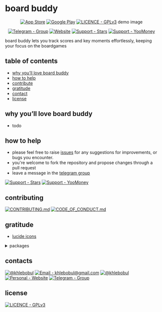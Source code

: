 # board buddy

<div align="center">

[![App Store](https://img.shields.io/badge/App_Store-414141?style=for-the-badge&logo=App+Store&logoColor=F1F1F1)](https://boardbuddyapp.vercel.app) [![Google Play](https://img.shields.io/badge/Google_Play-414141?style=for-the-badge&logo=Google+Play&logoColor=F1F1F1)](https://boardbuddyapp.vercel.app) [![LICENCE - GPLv3](https://img.shields.io/badge/LICENCE-GPLv3-414141?style=for-the-badge&logo=Licence&logoColor=F1F1F1)](https://github.com/khlebobul/board_buddy/blob/main/LICENSE)
demo image
<!-- Change the link -->
[![Telegram - Group](https://img.shields.io/badge/Telegram-Group-414141?style=for-the-badge&logo=Telegram&logoColor=F1F1F1)](https://t.me/board_buddy) [![Website](https://img.shields.io/badge/Website-414141?style=for-the-badge&logo=Website&logoColor=F1F1F1)](https://boardbuddyapp.vercel.app) [![Support - Stars](https://img.shields.io/badge/Support-Stars-414141?style=for-the-badge&logo=Telegram&logoColor=F1F1F1)](https://github.com/khlebobul/board_buddy/blob/main/LICENSE) [![Support - YooMoney](https://img.shields.io/badge/Support-YooMoney-414141?style=for-the-badge&logo=YooMoney&logoColor=F1F1F1)](https://t.me/khlebobul_dev)

</div>

board buddy lets you track scores and key moments effortlessly, keeping your focus on the boardgames

## table of contents

- [why you’ll love board buddy](#why-you’ll-love-board-buddy)
- [how to help](#how-to-help)
- [contribute](#contribute)
- [gratitude](#gratitude)
- [contact](#contact)
- [license](#license)

## why you’ll love board buddy

- todo

## how to help

- please feel free to raise [issues](https://github.com/khlebobul/board_buddy/issues) for any suggestions for improvements, or bugs you encounter.
- you're welcome to fork the repository and propose changes through a pull request
- leave a message in the [telegram group](https://t.me/board_buddy)

[![Support - Stars](https://img.shields.io/badge/Support-Stars-414141?style=for-the-badge&logo=Telegram&logoColor=F1F1F1)](https://github.com/khlebobul/board_buddy/blob/main/LICENSE) [![Support - YooMoney](https://img.shields.io/badge/Support-YooMoney-414141?style=for-the-badge&logo=YooMoney&logoColor=F1F1F1)](https://t.me/khlebobul_dev)

## contributing

[![CONTRIBUTING.md](https://img.shields.io/badge/CONTRIBUTING.md-414141?style=for-the-badge&logo=md&logoColor=F1F1F1)](https://github.com/khlebobul/board_buddy/blob/main/CONTRIBUTING.md) [![CODE_OF_CONDUCT.md](https://img.shields.io/badge/CODE_OF_CONDUCT.md-414141?style=for-the-badge&logo=md&logoColor=F1F1F1)](https://github.com/khlebobul/board_buddy/blob/main/CODE_OF_CONDUCT.md)

## gratitude

- [lucide icons](https://lucide.dev)

<details>
  <summary>packages</summary>

  - [gen_art_bg](https://pub.dev/packages/gen_art_bg): a package for generating unique backgrounds for flutter apps.
  - [use_scramble](https://pub.dev/packages/use_scramble): a utility for creating dynamic text scrambling animations.
  - [shared_preferences](https://pub.dev/packages/shared_preferences): a plugin for storing simple data persistently across app sessions.
  - [intl](https://pub.dev/packages/intl): a library for internationalization and localization support in flutter.
  - [url_launcher](https://pub.dev/packages/url_launcher): a plugin to launch url in the browser, phone dialer, or email client.
  - [flutter_svg](https://pub.dev/packages/flutter_svg): a flutter library for rendering svg files with high fidelity.
  - [flutter_bloc](https://pub.dev/packages/flutter_bloc): a predictable state management library based on the bloc pattern.
  - [isar](https://pub.dev/packages/isar): a high-performance nosql database designed specifically for flutter.
  - [flutter_popup](https://pub.dev/packages/flutter_popup): a flutter tooltip with custom styling and positioning options.
  
</details>


## contacts

[![@khlebobul](https://img.shields.io/badge/@khlebobul-414141?style=for-the-badge&logo=X&logoColor=F1F1F1)](https://x.com/khlebobul) [![Email - khlebobul@gmail.com](https://img.shields.io/badge/Email-khlebobul%40gmail.com-414141?style=for-the-badge&logo=Email&logoColor=F1F1F1)](mailto:khlebobul@gmail.com) [![@khlebobul](https://img.shields.io/badge/%40khlebobul-414141?style=for-the-badge&logo=Telegram&logoColor=F1F1F1)](https://t.me/khlebobul) [![Personal - Website](https://img.shields.io/badge/Personal-Website-414141?style=for-the-badge&logo=Personal&logoColor=F1F1F1)](https://khlebobul.github.io/) [![Telegram - Group](https://img.shields.io/badge/Telegram-Group-414141?style=for-the-badge&logo=Telegram&logoColor=F1F1F1)](https://t.me/board_buddy)

<!-- ## contributors -->
<!-- ## star history -->

<!-- ## repository activity
- repobeats -->

## license

[![LICENCE - GPLv3](https://img.shields.io/badge/LICENCE-GPLv3-414141?style=for-the-badge&logo=Licence&logoColor=F1F1F1)](https://github.com/khlebobul/board_buddy/blob/main/LICENSE)